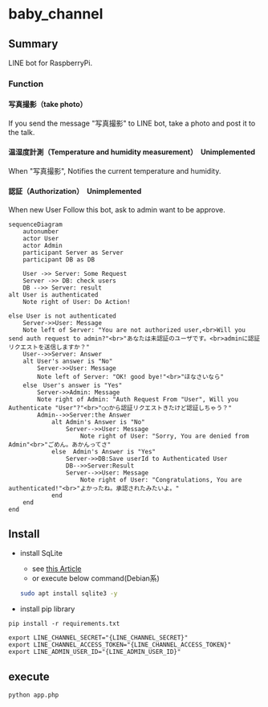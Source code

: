 # baby_channel
## Summary
LINE bot for RaspberryPi.

### Function
#### 写真撮影（take photo）
If you send the message "写真撮影" to LINE bot, take a photo and post it to the talk.

#### 温湿度計測（Temperature and humidity measurement）　Unimplemented
When "写真撮影", Notifies the current temperature and humidity.

#### 認証（Authorization）　Unimplemented
When new User Follow this bot, ask to admin want to be approve.

```mermaid
sequenceDiagram
    autonumber
    actor User
    actor Admin
    participant Server as Server
    participant DB as DB

    User ->> Server: Some Request
    Server ->> DB: check users
    DB -->> Server: result
alt User is authenticated
    Note right of User: Do Action!

else User is not authenticated
    Server->>User: Message
    Note left of Server: "You are not authorized user,<br>Will you send auth request to admin?"<br>"あなたは未認証のユーザです。<br>adminに認証リクエストを送信しますか？"
    User-->>Server: Answer
    alt User's answer is "No"
        Server->>User: Message
        Note left of Server: "OK! good bye!"<br>"ほなさいなら"
    else　User's answer is "Yes"
        Server->>Admin: Message
        Note right of Admin: "Auth Request From "User", Will you Authenticate "User"?"<br>"○○から認証リクエストきたけど認証しちゃう？"
        Admin-->>Server:the Answer
            alt Admin's Answer is "No"
                Server-->>User: Message
                    Note right of User: "Sorry, You are denied from Admin"<br>"ごめん。あかんってさ"
            else  Admin's Answer is "Yes"
                Server->>DB:Save userId to Authenticated User
                DB-->>Server:Result
                Server-->>User: Message
                    Note right of User: "Congratulations, You are authenticated!"<br>"よかったね。承認されたみたいよ。"
            end
    end
end
```

## Install

- install SqLite
  - see [this Article](https://nekonisi.com/install_sqlite/)
  - or execute below command(Debian系)
  ```bash
  sudo apt install sqlite3 -y
  ```

- install pip library
```
pip install -r requirements.txt
```

```
export LINE_CHANNEL_SECRET="{LINE_CHANNEL_SECRET}"
export LINE_CHANNEL_ACCESS_TOKEN="{LINE_CHANNEL_ACCESS_TOKEN}"
export LINE_ADMIN_USER_ID="{LINE_ADMIN_USER_ID}"
```

## execute

```
python app.php
```